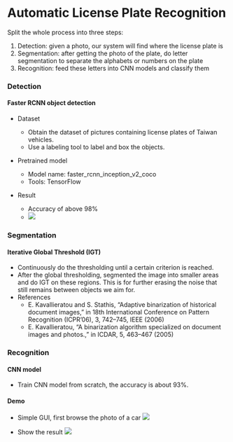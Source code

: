 # Automatic License Plate Recognition

Split the whole process into three steps:
1. Detection: given a photo, our system will find where the license plate is
2. Segmentation: after getting the photo of the plate, do letter segmentation to separate the alphabets or numbers on the plate
3. Recognition: feed these letters into CNN models and classify them

### Detection
#### Faster RCNN object detection
* Dataset
    * Obtain the dataset of pictures containing license plates of Taiwan vehicles.
    * Use a labeling tool to label and box the objects.

* Pretrained model
    * Model name: faster_rcnn_inception_v2_coco
    * Tools: TensorFlow

* Result
    * Accuracy of above 98%
    * ![](https://i.imgur.com/4WUbT5R.png)

### Segmentation
#### Iterative Global Threshold (IGT)
* Continuously do the thresholding until a certain criterion is reached.
* After the global thresholding, segmented the image into smaller areas and do IGT on these regions. This is for further erasing the noise that still remains between objects we aim for.
* References
    * E. Kavallieratou and S. Stathis, “Adaptive binarization of historical document images,” in 18th International Conference on Pattern Recognition (ICPR’06), 3, 742–745, IEEE (2006)
    * E. Kavallieratou, “A binarization algorithm specialized on document images and photos.,” in ICDAR, 5, 463–467 (2005)

### Recognition
#### CNN model
* Train CNN model from scratch, the accuracy is about 93%.

#### Demo
* Simple GUI, first browse the photo of a car
![](https://i.imgur.com/pcB0lyH.png)

* Show the result
![](https://i.imgur.com/jJwp3Ti.png)


